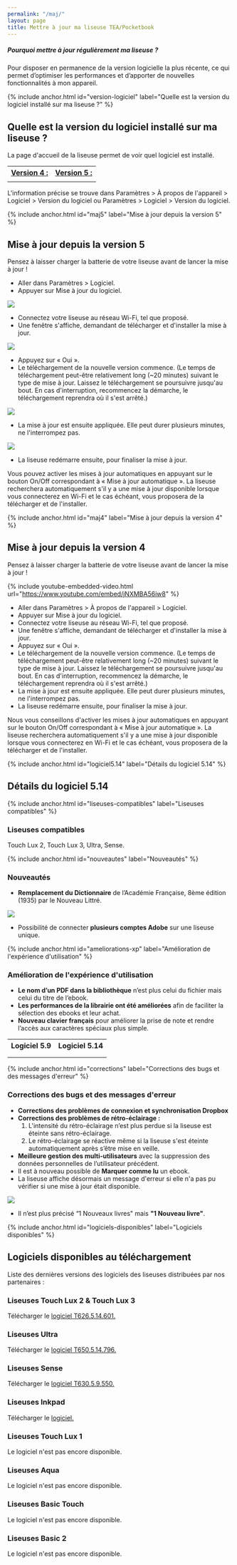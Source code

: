 ```yaml
---
permalink: "/maj/"
layout: page
title: Mettre à jour ma liseuse TEA/Pocketbook
---
```


<div class="protip">
    <h5>Pourquoi mettre à jour régulièrement ma liseuse ?</h5>
    <p>Pour disposer en permanence de la version logicielle la plus récente, ce qui permet d’optimiser les performances et d’apporter de nouvelles fonctionnalités à mon appareil.</p>
</div>

{% include anchor.html id="version-logiciel" label="Quelle est la version du logiciel installé sur ma liseuse ?" %}

## Quelle est la version du logiciel installé sur ma liseuse ?

La page d'accueil de la liseuse permet de voir quel logiciel est installé.

<table class="table table-bordered" style="text-align:center">
    <tr>
        <th><a href="#maj4">Version 4 :</a></th>
        <th><a href="#maj5">Version 5 :</a></th>
    </tr>
    <tr>
        <td><a href="#maj4"><img src="/images/index-info-3.jpg" alt=""></a></td>
        <td><a href="#maj5"><img src="/images/index-info-5.jpg" alt=""></a></td>    </tr>
</table>

L'information précise se trouve dans Paramètres > À propos de l'appareil > Logiciel > Version du logiciel ou Paramètres > Logiciel > Version du logiciel.

{% include anchor.html id="maj5" label="Mise à jour depuis la version 5" %}

## Mise à jour depuis la version 5

<div class="protip"><p>Pensez à laisser charger la batterie de votre liseuse avant de lancer la mise à jour !</p></div>

- Aller dans Paramètres > Logiciel.
- Appuyer sur Mise à jour du logiciel.

![](/images/majv5-1.jpg)

- Connectez votre liseuse au réseau Wi-Fi, tel que proposé.
- Une fenêtre s'affiche, demandant de télécharger et d'installer la mise à jour.

![](/images/majv5-2.jpg)

- Appuyez sur « Oui ».
- Le téléchargement de la nouvelle version commence. (Le temps de téléchargement peut-être relativement long (~20 minutes) suivant le type de mise à jour. Laissez le téléchargement se poursuivre jusqu'au bout. En cas d'interruption, recommencez la démarche, le téléchargement reprendra où il s'est arrêté.)

![](/images/majv5-3.jpg)

- La mise à jour est ensuite appliquée. Elle peut durer plusieurs minutes, ne l'interrompez pas.

![](/images/majv5-5.jpg)

- La liseuse redémarre ensuite, pour finaliser la mise à jour.

Vous pouvez activer les mises à jour automatiques en appuyant sur le bouton On/Off correspondant à « Mise à jour automatique ». La liseuse recherchera automatiquement s'il y a une mise à jour disponible lorsque vous connecterez en Wi-Fi et le cas échéant, vous proposera de la télécharger et de l'installer.

{% include anchor.html id="maj4" label="Mise à jour depuis la version 4" %}

## Mise à jour depuis la version 4

<div class="protip"><p>Pensez à laisser charger la batterie de votre liseuse avant de lancer la mise à jour !</p></div>

{% include youtube-embedded-video.html url="https://www.youtube.com/embed/jNXMBA56iw8" %}

- Aller dans Paramètres > À propos de l'appareil > Logiciel.
- Appuyer sur Mise à jour du logiciel.
- Connectez votre liseuse au réseau Wi-Fi, tel que proposé.
- Une fenêtre s'affiche, demandant de télécharger et d'installer la mise à jour.
- Appuyez sur « Oui ».
- Le téléchargement de la nouvelle version commence. (Le temps de téléchargement peut-être relativement long (~20 minutes) suivant le type de mise à jour. Laissez le téléchargement se poursuivre jusqu'au bout. En cas d'interruption, recommencez la démarche, le téléchargement reprendra où il s'est arrêté.)
- La mise à jour est ensuite appliquée. Elle peut durer plusieurs minutes, ne l'interrompez pas.
- La liseuse redémarre ensuite, pour finaliser la mise à jour.

Nous vous conseillons d'activer les mises à jour automatiques en appuyant sur le bouton On/Off correspondant à « Mise à jour automatique ». La liseuse recherchera automatiquement s'il y a une mise à jour disponible lorsque vous connecterez en Wi-Fi et le cas échéant, vous proposera de la télécharger et de l'installer.


{% include anchor.html id="logiciel5.14" label="Détails du logiciel 5.14" %}

## Détails du logiciel 5.14

{% include anchor.html id="liseuses-compatibles" label="Liseuses compatibles" %}

### Liseuses compatibles

Touch Lux 2, Touch Lux 3, Ultra, Sense.

{% include anchor.html id="nouveautes" label="Nouveautés" %}

### Nouveautés

- **Remplacement du Dictionnaire** de l’Académie Française, 8ème édition (1935) par le Nouveau Littré.

![](/images/5-14-1.jpg)

- Possibilité de connecter **plusieurs comptes Adobe** sur une liseuse unique.

{% include anchor.html id="ameliorations-xp" label="Amélioration de l'expérience d'utilisation" %}

### Amélioration de l'expérience d'utilisation

- **Le nom d’un PDF dans la bibliothèque** n’est plus celui du fichier mais celui du titre de l’ebook.
- **Les performances de la librairie ont été améliorées** afin de faciliter la sélection des ebooks et leur achat.
- **Nouveau clavier français** pour améliorer la prise de note et rendre l’accès aux caractères spéciaux plus simple.

<table class="table table-bordered" style="text-align:center">
    <tr>
        <th>Logiciel 5.9</th>
        <th>Logiciel 5.14</th>
    </tr>
    <tr>
        <td><img src="/images/5-14-2.jpg" alt=""></td>
        <td><img src="/images/5-14-4.jpg" alt=""></td>
    </tr>
    <tr>
        <td><img src="/images/5-14-3.jpg" alt=""></td>
        <td><img src="/images/5-14-5.jpg" alt=""></td>
    </tr>
</table>

{% include anchor.html id="corrections" label="Corrections des bugs et des messages d'erreur" %}

### Corrections des bugs et des messages d'erreur
- **Corrections des problèmes de connexion et synchronisation Dropbox**
- **Corrections des problèmes de rétro-éclairage :**
  1. L'intensité du rétro-éclairage n’est plus perdue si la liseuse est éteinte sans rétro-éclairage.
  2. Le rétro-éclairage se réactive même si la liseuse s'est éteinte automatiquement après s’être mise en veille.
- **Meilleure gestion des multi-utilisateurs** avec la suppression des données personnelles de l’utilisateur précédent.
- Il est à nouveau possible de **Marquer comme lu** un ebook.
- La liseuse affiche désormais un message d'erreur si elle n'a pas pu vérifier si une mise à jour était disponible.

![](/images/5-14-6.jpg)

- Il n’est plus précisé “1 Nouveaux livres" mais **"1 Nouveau livre"**.
 
{% include anchor.html id="logiciels-disponibles" label="Logiciels disponibles" %}

## Logiciels disponibles au téléchargement

Liste des dernières versions des logiciels des liseuses distribuées par nos partenaires :

### Liseuses Touch Lux 2 & Touch Lux 3
Télécharger le [logiciel T626.5.14.601.](https://drive.google.com/open?id=0B7hvXLD2QLi1bHNUS1c3em1Fc1k)

### Liseuses Ultra
Télécharger le [logiciel T650.5.14.796.](https://drive.google.com/file/d/0B7hvXLD2QLi1bWltSEV6Z0VjcUU)

### Liseuses Sense
Télécharger le [logiciel T630.5.9.550.](https://drive.google.com/open?id=0B7hvXLD2QLi1RmNoQ1pYZ2pFb1U)

### Liseuses Inkpad
Télécharger le [logiciel.](https://drive.google.com/open?id=0BzY6xTxUGQZna1NhM0oxb3puZ2c)

### Liseuses Touch Lux 1
Le logiciel n'est pas encore disponible.

### Liseuses Aqua
Le logiciel n'est pas encore disponible.

### Liseuses Basic Touch
Le logiciel n'est pas encore disponible.

### Liseuses Basic 2
Le logiciel n'est pas encore disponible.
